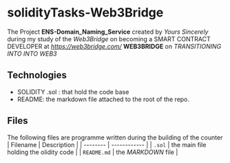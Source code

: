 # solidityTasks-Web3Bridge

The Project **ENS-Domain_Naming_Service** created by *Yours Sincerely* during my study of the *Web3Bridge* on becoming a SMART CONTRACT DEVELOPER at *<https://web3bridge.com/>* **WEB3BRIDGE** on *TRANSITIONING INTO INTO WEB3*

## Technologies

* SOLIDITY .sol : that hold the code base
* README: the markdown file attached to the root of the repo.

## Files

The following files are programme written during the building of the counter
| Filename | Description |
| -------- | ------------ |
| `.sol` | the main file holding the olidity code |
| `README.md` | the *MARKDOWN* file |
